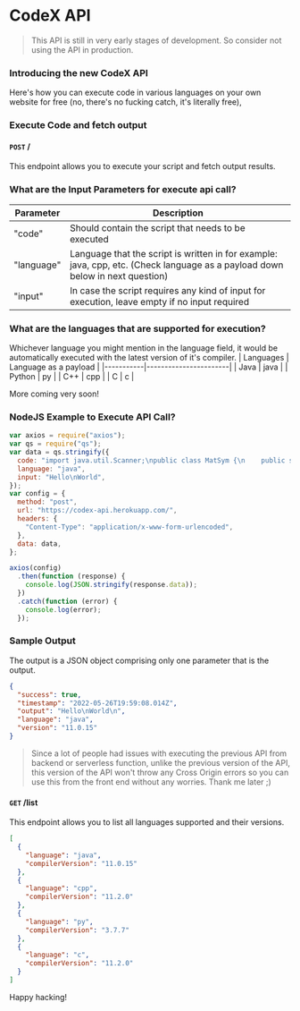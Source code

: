 # CodeX API

> This API is still in very early stages of development. So consider not using the API in production.

### Introducing the new CodeX API

Here's how you can execute code in various languages on your own website for free (no, there's no fucking catch, it's literally free),

### Execute Code and fetch output

#### `POST` /

This endpoint allows you to execute your script and fetch output results.

### What are the Input Parameters for execute api call?

| Parameter  | Description                                                                                                                   |
| ---------- | ----------------------------------------------------------------------------------------------------------------------------- |
| "code"     | Should contain the script that needs to be executed                                                                           |
| "language" | Language that the script is written in for example: java, cpp, etc. (Check language as a payload down below in next question) |
| "input"    | In case the script requires any kind of input for execution, leave empty if no input required                                 |

### What are the languages that are supported for execution?

Whichever language you might mention in the language field, it would be automatically executed with the latest version of it's compiler.
| Languages | Language as a payload |
|-----------|-----------------------|
| Java | java |
| Python | py |
| C++ | cpp |
| C | c |

More coming very soon!

### NodeJS Example to Execute API Call?

```js
var axios = require("axios");
var qs = require("qs");
var data = qs.stringify({
  code: "import java.util.Scanner;\npublic class MatSym {\n    public static void main(String[]args) {\n       Scanner in = new Scanner(System.in);\nSystem.out.println(in.nextLine());\nSystem.out.println(in.nextLine());\n    }\n}",
  language: "java",
  input: "Hello\nWorld",
});
var config = {
  method: "post",
  url: "https://codex-api.herokuapp.com/",
  headers: {
    "Content-Type": "application/x-www-form-urlencoded",
  },
  data: data,
};

axios(config)
  .then(function (response) {
    console.log(JSON.stringify(response.data));
  })
  .catch(function (error) {
    console.log(error);
  });
```

### Sample Output

The output is a JSON object comprising only one parameter that is the output.

```json
{
  "success": true,
  "timestamp": "2022-05-26T19:59:08.014Z",
  "output": "Hello\nWorld\n",
  "language": "java",
  "version": "11.0.15"
}
```

> Since a lot of people had issues with executing the previous API from backend or serverless function, unlike the previous version of the API, this version of the API won't throw any Cross Origin errors so you can use this from the front end without any worries. Thank me later ;)

#### `GET` /list

This endpoint allows you to list all languages supported and their versions.

```json
[
  {
    "language": "java",
    "compilerVersion": "11.0.15"
  },
  {
    "language": "cpp",
    "compilerVersion": "11.2.0"
  },
  {
    "language": "py",
    "compilerVersion": "3.7.7"
  },
  {
    "language": "c",
    "compilerVersion": "11.2.0"
  }
]
```

Happy hacking!
